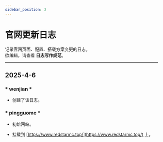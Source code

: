 ```yaml
---
sidebar_position: 2
---
```


# 官网更新日志
记录官网页面、配置、搭载方案变更的日志。<br>
欲编辑，请查看 **日志写作规范**。

___

## 2025-4-6
	
### * wenjian *

* 创建了该日志。

### * pingguomc *

* 初始网站。

* 挂载到 [https://www.redstarmc.top/](https://www.redstarmc.top/) 上。
